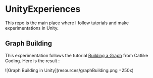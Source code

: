 # UnityExperiences

This repo is the main place where I follow tutorials and make experimentations in Unity.

## Graph Building

This experimentation follows the tutorial [Building a Graph](https://catlikecoding.com/unity/tutorials/basics/building-a-graph/) from Catlike Coding. Here is the result :  

![Graph Building in Unity](resources/graphBuilding.png =250x)
